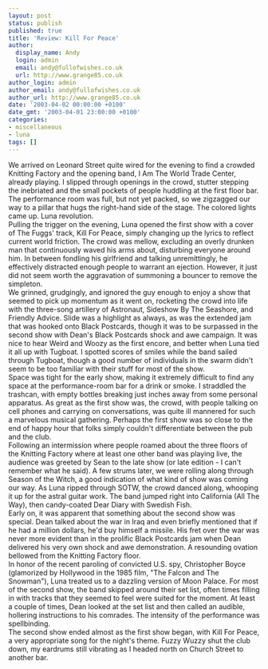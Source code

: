 ```yaml
---
layout: post
status: publish
published: true
title: 'Review: Kill For Peace'
author:
  display_name: Andy
  login: admin
  email: andy@fullofwishes.co.uk
  url: http://www.grange85.co.uk
author_login: admin
author_email: andy@fullofwishes.co.uk
author_url: http://www.grange85.co.uk
date: '2003-04-02 00:00:00 +0100'
date_gmt: '2003-04-01 23:00:00 +0100'
categories:
- miscellaneous
- luna
tags: []
---
```

<p>We arrived on Leonard Street quite wired for the evening to find a crowded Knitting Factory and the opening band, I Am The World Trade Center, already playing. I slipped through openings in the crowd, stutter stepping the inebriated and the small pockets of people huddling at the first floor bar. The performance room was full, but not yet packed, so we zigzagged our way to a pillar that hugs the right-hand side of the stage. The colored lights came up. Luna revolution.<br />Pulling the trigger on the evening, Luna opened the first show with a cover of The Fuggs' track, Kill For Peace, simply changing up the lyrics to reflect current world friction. The crowd was mellow, excluding an overly drunken man that continuously waved his arms about, disturbing everyone around him. In between fondling his girlfriend and talking unremittingly, he effectively distracted enough people to warrant an ejection. However, it just did not seem worth the aggravation of summoning a bouncer to remove the simpleton.<br />We grinned, grudgingly, and ignored the guy enough to enjoy a show that seemed to pick up momentum as it went on, rocketing the crowd into life with the three-song artillery of Astronaut, Sideshow By The Seashore, and Friendly Advice. Slide was a highlight as always, as was the extended jam that was hooked onto Black Postcards, though it was to be surpassed in the second show with Dean's Black Postcards shock and awe campaign. It was nice to hear Weird and Woozy as the first encore, and better when Luna tied it all up with Tugboat. I spotted scores of smiles while the band sailed through Tugboat, though a good number of individuals in the swarm didn't seem to be too familiar with their stuff for most of the show.<br />Space was tight for the early show, making it extremely difficult to find any space at the performance-room bar for a drink or smoke. I straddled the trashcan, with empty bottles breaking just inches away from some personal apparatus. As great as the first show was, the crowd, with people talking on cell phones and carrying on conversations, was quite ill mannered for such a marvelous musical gathering. Perhaps the first show was so close to the end of happy hour that folks simply couldn't differentiate between the pub and the club.<br />Following an intermission where people roamed about the three floors of the Knitting Factory where at least one other band was playing live, the audience was greeted by Sean to the late show (or late edition - I can't remember what he said). A few strums later, we were rolling along through Season of the Witch, a good indication of what kind of show was coming our way. As Luna ripped through SOTW, the crowd danced along, whooping it up for the astral guitar work. The band jumped right into California (All The Way), then candy-coated Dear Diary with Swedish Fish. <br />Early on, it was apparent that something about the second show was special. Dean talked about the war in Iraq and even briefly mentioned that if he had a million dollars, he'd buy himself a missile. His fret over the war was never more evident than in the prolific Black Postcards jam when Dean delivered his very own shock and awe demonstration. A resounding ovation bellowed from the Knitting Factory floor.<br />In honor of the recent paroling of convicted U.S. spy, Christopher Boyce (glamorized by Hollywood in the 1985 film, "The Falcon and The Snowman"), Luna treated us to a dazzling version of Moon Palace. For most of the second show, the band skipped around their set list, often times filling in with tracks that they seemed to feel were suited for the moment. At least a couple of times, Dean looked at the set list and then called an audible, hollering instructions to his comrades. The intensity of the performance was spellbinding.<br />The second show ended almost as the first show began, with Kill For Peace, a very appropriate song for the night's theme. Fuzzy Wuzzy shut the club down, my eardrums still vibrating as I headed north on Church Street to another bar.</p>
